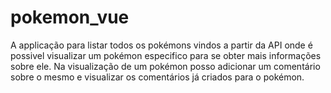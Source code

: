 # pokemon_vue
A applicação para listar todos os pokémons vindos a partir da API onde é possivel visualizar um pokémon especifico para se obter mais informações sobre ele. Na visualização de um pokémon posso adicionar um comentário sobre o mesmo e visualizar os comentários já criados para o pokémon.
